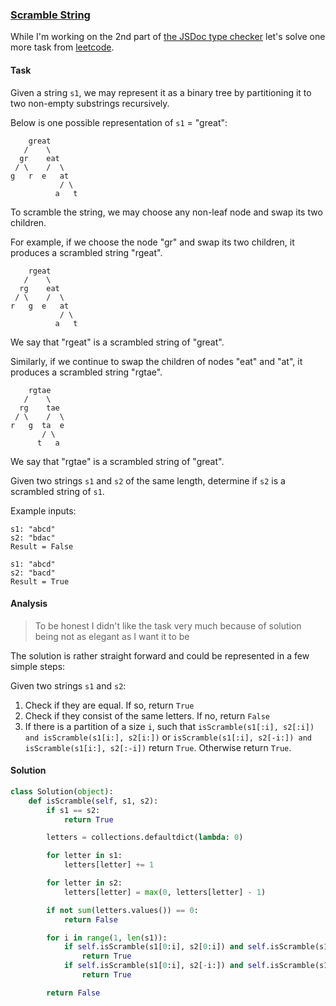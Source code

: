 ### [Scramble String][1]

While I'm working on the 2nd part of [the JSDoc type checker][2] let's solve one more task from [leetcode][3].

#### Task

Given a string `s1`, we may represent it as a binary tree by partitioning it to two non-empty substrings recursively.

Below is one possible representation of `s1` = "great":

```
    great
   /    \
  gr    eat
 / \    /  \
g   r  e   at
           / \
          a   t
```

To scramble the string, we may choose any non-leaf node and swap its two children.

For example, if we choose the node "gr" and swap its two children, it produces a scrambled string "rgeat".

```
    rgeat
   /    \
  rg    eat
 / \    /  \
r   g  e   at
           / \
          a   t
```

We say that "rgeat" is a scrambled string of "great".

Similarly, if we continue to swap the children of nodes "eat" and "at", it produces a scrambled string "rgtae".

```
    rgtae
   /    \
  rg    tae
 / \    /  \
r   g  ta  e
       / \
      t   a
```
We say that "rgtae" is a scrambled string of "great".

Given two strings `s1` and `s2` of the same length, determine if `s2` is a scrambled string of `s1`.

Example inputs:
```
s1: "abcd"
s2: "bdac"
Result = False
```

```
s1: "abcd"
s2: "bacd"
Result = True
```

#### Analysis

> To be honest I didn't like the task very much because of solution being not as elegant as I want it to be

The solution is rather straight forward and could be represented in a few simple steps:

Given two strings `s1` and `s2`:

1. Check if they are equal. If so, return `True`
2. Check if they consist of the same letters. If no, return `False`
3. If there is a partition of a size `i`, such that `isScramble(s1[:i], s2[:i]) and isScramble(s1[i:], s2[i:])` or `isScramble(s1[:i], s2[-i:]) and isScramble(s1[i:], s2[:-i])` return `True`. Otherwise return `True`.

#### Solution

```python
class Solution(object):
    def isScramble(self, s1, s2):
        if s1 == s2:
            return True

        letters = collections.defaultdict(lambda: 0)

        for letter in s1:
            letters[letter] += 1

        for letter in s2:
            letters[letter] = max(0, letters[letter] - 1)

        if not sum(letters.values()) == 0:
            return False

        for i in range(1, len(s1)):
            if self.isScramble(s1[0:i], s2[0:i]) and self.isScramble(s1[i:], s2[i:]):
                return True
            if self.isScramble(s1[0:i], s2[-i:]) and self.isScramble(s1[i:], s2[0:-i]):
                return True

        return False
```

[1]: https://leetcode.com/problems/scramble-string/description/
[2]: https://github.com/jakwuh/dailytip/tree/master/tips/07-09-2017/Readme.md
[3]: https://leetcode.com
